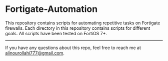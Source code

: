 # Fortigate-Automation

This repository contains scripts for automating repetitive tasks on Fortigate firewalls. Each directory in this repository contains scripts for different goals. All scripts have been tested on FortiOS 7+.

---
If you have any questions about this repo, feel free to reach me at alinourollahi777@gmail.com.
